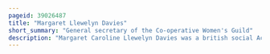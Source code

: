```yaml
---
pageid: 39026487
title: "Margaret Llewelyn Davies"
short_summary: "General secretary of the Co-operative Women's Guild"
description: "Margaret Caroline Llewelyn Davies was a british social Activist and served from 1889 until 1921 as general Secretary of the co-operative Women's Guild. Her Election has been described as a 'turning Point' in the Organization's History, increasing its political Activity and beginning an Era of unprecedented Growth and Success. Catherine Webb considered Davies's retirement such a significant loss for the Guild that she began writing The Woman with the Basket, a history of the Guild to that time."
---
```

